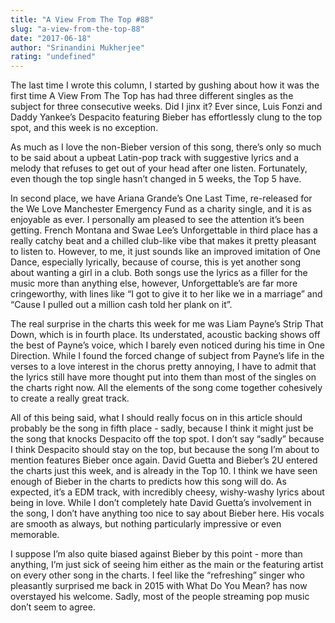 ```yaml
---
title: "A View From The Top #88"
slug: "a-view-from-the-top-88"
date: "2017-06-18"
author: "Srinandini Mukherjee"
rating: "undefined"
---
```


The last time I wrote this column, I started by gushing about how it was the first time A View From The Top has had three different singles as the subject for three consecutive weeks. Did I jinx it? Ever since, Luis Fonzi and Daddy Yankee’s Despacito featuring Bieber has effortlessly clung to the top spot, and this week is no exception.

As much as I love the non-Bieber version of this song, there’s only so much to be said about a upbeat Latin-pop track with suggestive lyrics and a melody that refuses to get out of your head after one listen. Fortunately, even though the top single hasn’t changed in 5 weeks, the Top 5 have.

In second place, we have Ariana Grande’s One Last Time, re-released for the We Love Manchester Emergency Fund as a charity single, and it is as enjoyable as ever. I personally am pleased to see the attention it’s been getting. French Montana and Swae Lee’s Unforgettable in third place has a really catchy beat and a chilled club-like vibe that makes it pretty pleasant to listen to. However, to me, it just sounds like an improved imitation of One Dance, especially lyrically, because of course, this is yet another song about wanting a girl in a club. Both songs use the lyrics as a filler for the music more than anything else, however, Unforgettable’s are far more cringeworthy, with lines like “I got to give it to her like we in a marriage” and “Cause I pulled out a million cash told her plank on it”.

The real surprise in the charts this week for me was Liam Payne’s Strip That Down, which is in fourth place. Its understated, acoustic backing shows off the best of Payne’s voice, which I barely even noticed during his time in One Direction. While I found the forced change of subject from Payne’s life in the verses to a love interest in the chorus pretty annoying, I have to admit that the lyrics still have more thought put into them than most of the singles on the charts right now. All the elements of the song come together cohesively to create a really great track.

All of this being said, what I should really focus on in this article should probably be the song in fifth place - sadly, because I think it might just be the song that knocks Despacito off the top spot. I don’t say “sadly” because I think Despacito should stay on the top, but because the song I’m about to mention features Bieber once again. David Guetta and Bieber’s 2U entered the charts just this week, and is already in the Top 10. I think we have seen enough of Bieber in the charts to predicts how this song will do. As expected, it’s a EDM track, with incredibly cheesy, wishy-washy lyrics about being in love. While I don’t completely hate David Guetta’s involvement in the song, I don’t have anything too nice to say about Bieber here. His vocals are smooth as always, but nothing particularly impressive or even memorable.

I suppose I’m also quite biased against Bieber by this point - more than anything, I’m just sick of seeing him either as the main or the featuring artist on every other song in the charts. I feel like the “refreshing” singer who pleasantly surprised me back in 2015 with What Do You Mean? has now overstayed his welcome. Sadly, most of the people streaming pop music don’t seem to agree.
